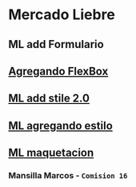 # Mercado Liebre

## ML add Formulario

## [Agregando FlexBox](https://github.com/Marcos891/ML-FlexBox.git)

## [ML add stile 2.0](https://github.com/Marcos891/Mercado-Liebre-Style-2.git)

## [ML agregando estilo](https://github.com/Marcos891/Mercado-Liebre-Stilo.git)

## [ML maquetacion](https://github.com/Marcos891/Mercado-Liebre.git)

### Mansilla Marcos - `Comision 16`
